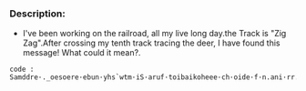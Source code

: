 
### Description:
* I've been working on the railroad, all my live long day.the Track is "Zig Zag".After crossing my tenth track tracing the deer, I have found this message! What could it mean?.

```
code : Samddre·._oesoere·ebun·yhs`wtm·iS·aruf·toibaikoheee·ch·oide·f·n.ani·rr.i·tYnl·s·tdglksca·epeo·iufiyi.aa_}i·tvhr·.tooho··lmupsoleaseecrtudtf20hr·or·ovl·c··ih.5yesslyede{
```
